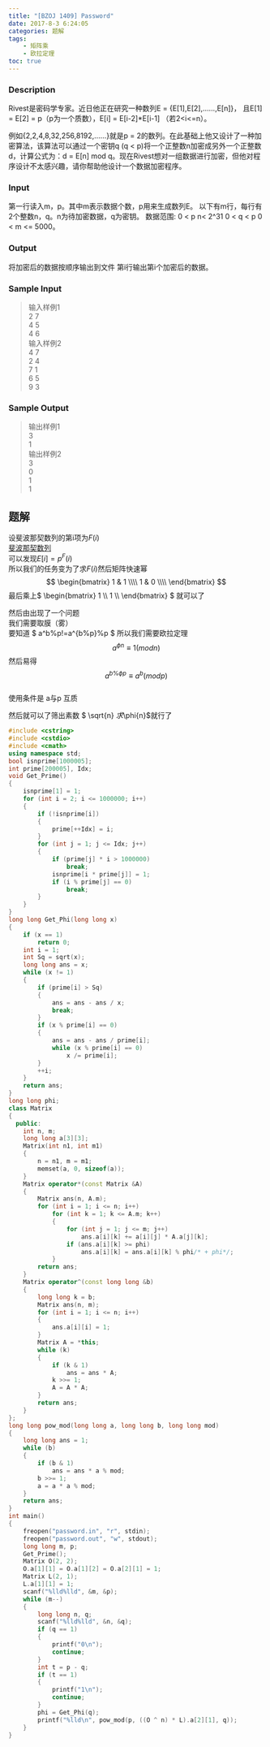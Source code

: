 ```yaml
---
title: "[BZOJ 1409] Password"
date: 2017-8-3 6:24:05
categories: 题解
tags:
    - 矩阵乘
    - 欧拉定理
toc: true
---
```


### Description
Rivest是密码学专家。近日他正在研究一种数列E = {E[1],E[2],……,E[n]}，
且E[1] = E[2] = p（p为一个质数），E[i] = E[i-2]*E[i-1] （若2<i<=n）。  

<!--more-->
例如{2,2,4,8,32,256,8192,……}就是p = 2的数列。在此基础上他又设计了一种加密算法，该算法可以通过一个密钥q (q < p)将一个正整数n加密成另外一个正整数d，计算公式为：d = E[n] mod q。现在Rivest想对一组数据进行加密，但他对程序设计不太感兴趣，请你帮助他设计一个数据加密程序。
### Input
第一行读入m，p。其中m表示数据个数，p用来生成数列E。 以下有m行，每行有2个整数n，q。n为待加密数据，q为密钥。 数据范围: 0 < p n< 2^31 0 < q < p 0 < m <= 5000。

### Output
将加密后的数据按顺序输出到文件 第i行输出第i个加密后的数据。

### Sample Input
>输入样例1  
2 7  
4 5  
4 6  
输入样例2  
4 7  
2 4  
7 1  
6 5  
9 3  

### Sample Output
>输出样例1  
3  
1  
输出样例2  
3  
0  
1  
1  

## 题解
设斐波那契数列的第i项为$F(i)$   
[斐波那契数列](https://oeis.org/A000045)  
可以发现$E[i]=p^F(i)$  
所以我们的任务变为了求$F(i)$然后矩阵快速幂  
$$
    \begin{bmatrix}
    1 & 1 \\\\
    1 & 0 \\\\
    \end{bmatrix}
$$ 
最后乘上$ \begin{bmatrix} 1 \\\\ 1 \\\\ \end{bmatrix} $ 就可以了

然后由出现了一个问题  
我们需要取膜（雾）  
要知道 $ a^b%p!=a^{b%p}%p $
所以我们需要欧拉定理  
$$ a^{\phi{n}} \equiv 1 (mod n) $$
然后易得   
$$ a^{b\%\phi{p}} \equiv a^b (mod p) $$  
使用条件是 a与p 互质  

然后就可以了筛出素数
$ \sqrt{n} $求$\phi{n}$就行了   

```c++
#include <cstring>
#include <cstdio>
#include <cmath>
using namespace std;
bool isnprime[1000005];
int prime[200005], Idx;
void Get_Prime()
{
    isnprime[1] = 1;
    for (int i = 2; i <= 1000000; i++)
    {
        if (!isnprime[i])
        {
            prime[++Idx] = i;
        }
        for (int j = 1; j <= Idx; j++)
        {
            if (prime[j] * i > 1000000)
                break;
            isnprime[i * prime[j]] = 1;
            if (i % prime[j] == 0)
                break;
        }
    }
}
long long Get_Phi(long long x)
{
    if (x == 1)
        return 0;
    int i = 1;
    int Sq = sqrt(x);
    long long ans = x;
    while (x != 1)
    {
        if (prime[i] > Sq)
        {
            ans = ans - ans / x;
            break;
        }
        if (x % prime[i] == 0)
        {
            ans = ans - ans / prime[i];
            while (x % prime[i] == 0)
                x /= prime[i];
        }
        ++i;
    }
    return ans;
}
long long phi;
class Matrix
{
  public:
    int n, m;
    long long a[3][3];
    Matrix(int n1, int m1)
    {
        n = n1, m = m1;
        memset(a, 0, sizeof(a));
    }
    Matrix operator*(const Matrix &A)
    {
        Matrix ans(n, A.m);
        for (int i = 1; i <= n; i++)
            for (int k = 1; k <= A.m; k++)
            {
                for (int j = 1; j <= m; j++)
                    ans.a[i][k] += a[i][j] * A.a[j][k];
                if (ans.a[i][k] >= phi)
                    ans.a[i][k] = ans.a[i][k] % phi/* + phi*/;
            }
        return ans;
    }
    Matrix operator^(const long long &b)
    {
        long long k = b;
        Matrix ans(n, m);
        for (int i = 1; i <= n; i++)
        {
            ans.a[i][i] = 1;
        }
        Matrix A = *this;
        while (k)
        {
            if (k & 1)
                ans = ans * A;
            k >>= 1;
            A = A * A;
        }
        return ans;
    }
};
long long pow_mod(long long a, long long b, long long mod)
{
    long long ans = 1;
    while (b)
    {
        if (b & 1)
            ans = ans * a % mod;
        b >>= 1;
        a = a * a % mod;
    }
    return ans;
}
int main()
{
    freopen("password.in", "r", stdin);
    freopen("password.out", "w", stdout);
    long long m, p;
    Get_Prime();
    Matrix O(2, 2);
    O.a[1][1] = O.a[1][2] = O.a[2][1] = 1;
    Matrix L(2, 1);
    L.a[1][1] = 1;
    scanf("%lld%lld", &m, &p);
    while (m--)
    {
        long long n, q;
        scanf("%lld%lld", &n, &q);
        if (q == 1)
        {
            printf("0\n");
            continue;
        }
        int t = p - q;
        if (t == 1)
        {
            printf("1\n");
            continue;
        }
        phi = Get_Phi(q);
        printf("%lld\n", pow_mod(p, ((O ^ n) * L).a[2][1], q));
    }
}
```